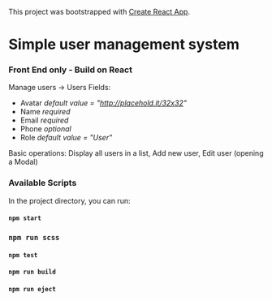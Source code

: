 This project was bootstrapped with [Create React App](https://github.com/facebook/create-react-app).

# Simple user management system

### Front End only - Build on React

Manage users ->
Users Fields:
- Avatar *default value = "http://placehold.it/32x32"*
- Name *required*
- Email *required*
- Phone *optional*
- Role *default value = "User"*

Basic operations: Display all users in a list, Add new user, Edit user (opening a Modal)

### Available Scripts

In the project directory, you can run:

#### `npm start`
### `npm run scss`
#### `npm test`
#### `npm run build`
#### `npm run eject`

